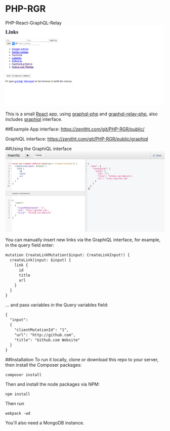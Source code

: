 # PHP-RGR
PHP-React-GraphQL-Relay
![](resources/app.png)

This is a small [React](https://github.com/facebook/react) app, using [graphql-php](https://github.com/webonyx/graphql-php) and [graphql-relay-php](https://github.com/ivome/graphql-relay-php), also includes [graphiql](https://github.com/graphql/graphiql) interface.


##Example
App interface: https://zenitht.com/git/PHP-RGR/public/

GraphiQL interface: https://zenitht.com/git/PHP-RGR/public/graphiql

##Using the GraphiQL interface
![](resources/graphiql.png)

You can manually insert new links via the GraphiQL interface, for example, in the query field enter:
```
mutation CreateLinkMutation($input: CreateLinkInput!) {
  createLink(input: $input) {
    link {
      id
      title
      url
    }
  }
}
```

... and pass variables in the Query variables field:
```
{
  "input":
  {
    "clientMutationId": "1",
    "url": "http://github.com",
    "title": "Github.com Website"
  }
}
```

##Installation
To run it locally, clone or download this repo to your server, then install the Composer packages:
```
composer install
```
Then and install the node packages via NPM:
```
npm install
```
Then run
```
webpack -wd
```

You'll also need a MongoDB instance.
